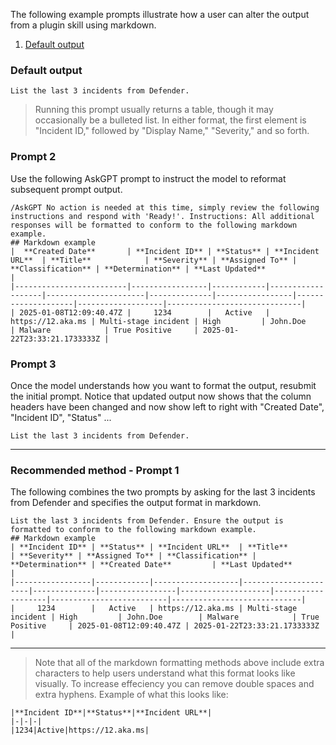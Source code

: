 The following example prompts illustrate how a user can alter the output from a plugin skill using markdown.

1. [Default output](#default-output)

<a name="default-output" />

###  Default output
```
List the last 3 incidents from Defender.
```
> Running this prompt usually returns a table, though it may occasionally be a bulleted list. In either format, the first element is "Incident ID," followed by "Display Name," "Severity," and so forth.




### Prompt 2
Use the following AskGPT prompt to instruct the model to reformat subsequent prompt output.
```
/AskGPT No action is needed at this time, simply review the following instructions and respond with 'Ready!'. Instructions: All additional responses will be formatted to conform to the following markdown example.
## Markdown example
|  **Created Date**       | **Incident ID** | **Status** | **Incident URL**  | **Title**            | **Severity** | **Assigned To** | **Classification** | **Determination** | **Last Updated**             | 
|-------------------------|-----------------|------------|-------------------|----------------------|--------------|-----------------|--------------------|-------------------|------------------------------| 
| 2025-01-08T12:09:40.47Z |     1234        |   Active   | https://12.aka.ms | Multi-stage incident | High         | John.Doe        | Malware            | True Positive     | 2025-01-22T23:33:21.1733333Z |
```

### Prompt 3
Once the model understands how you want to format the output, resubmit the initial prompt. Notice that updated output now shows that the column headers have been changed and now show left to right with "Created Date", "Incident ID", "Status" ...
```
List the last 3 incidents from Defender.
```

---

### Recommended method - Prompt 1

The following combines the two prompts by asking for the last 3 incidents from Defender and specifies the output format in markdown. 
 ```
List the last 3 incidents from Defender. Ensure the output is formatted to conform to the following markdown example.
## Markdown example
| **Incident ID** | **Status** | **Incident URL**  | **Title**            | **Severity** | **Assigned To** | **Classification** | **Determination** | **Created Date**         | **Last Updated**            | 
|-----------------|------------|-------------------|----------------------|--------------|-----------------|--------------------|-------------------|--------------------------|-----------------------------| 
|     1234        |   Active   | https://12.aka.ms | Multi-stage incident | High         | John.Doe        | Malware            | True Positive     | 2025-01-08T12:09:40.47Z | 2025-01-22T23:33:21.1733333Z |
```

---

> Note that all of the markdown formatting methods above include extra characters to help users understand what this format looks like visually. To increase effeciency you can remove double spaces and extra hyphens. Example of what this looks like:
```
|**Incident ID**|**Status**|**Incident URL**|
|-|-|-|
|1234|Active|https://12.aka.ms|
```
